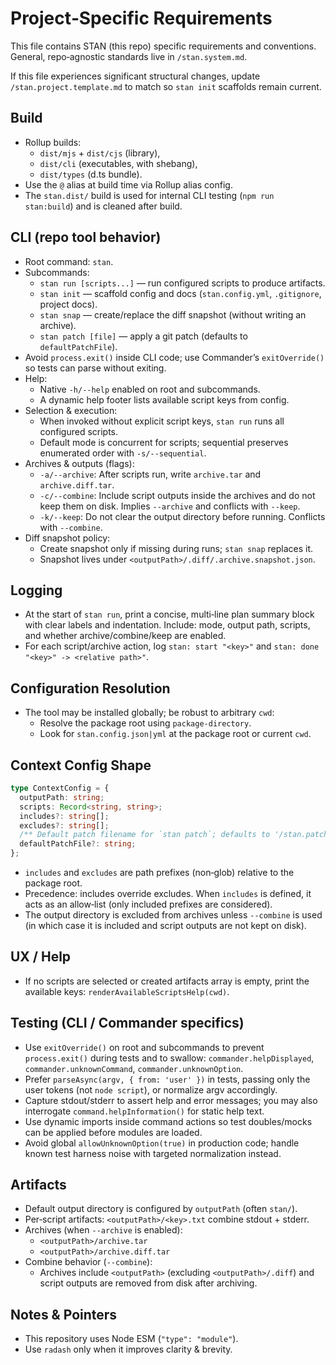 # Project‑Specific Requirements

This file contains STAN (this repo) specific requirements and conventions.
General, repo‑agnostic standards live in `/stan.system.md`.

If this file experiences significant structural changes, update
`/stan.project.template.md` to match so `stan init` scaffolds remain current.

## Build

- Rollup builds:
  - `dist/mjs` + `dist/cjs` (library),
  - `dist/cli` (executables, with shebang),
  - `dist/types` (d.ts bundle).
- Use the `@` alias at build time via Rollup alias config.
- The `stan.dist/` build is used for internal CLI testing (`npm run stan:build`)
  and is cleaned after build.

## CLI (repo tool behavior)

- Root command: `stan`.
- Subcommands:
  - `stan run [scripts...]` — run configured scripts to produce artifacts.
  - `stan init` — scaffold config and docs (`stan.config.yml`, `.gitignore`,
    project docs).
  - `stan snap` — create/replace the diff snapshot (without writing an archive).
  - `stan patch [file]` — apply a git patch (defaults to `defaultPatchFile`).
- Avoid `process.exit()` inside CLI code; use Commander’s `exitOverride()` so
  tests can parse without exiting.
- Help:
  - Native `-h/--help` enabled on root and subcommands.
  - A dynamic help footer lists available script keys from config.
- Selection & execution:
  - When invoked without explicit script keys, `stan run` runs all configured
    scripts.
  - Default mode is concurrent for scripts; sequential preserves enumerated
    order with `-s/--sequential`.
- Archives & outputs (flags):
  - `-a/--archive`: After scripts run, write `archive.tar` and `archive.diff.tar`.
  - `-c/--combine`: Include script outputs inside the archives and do not keep them
    on disk. Implies `--archive` and conflicts with `--keep`.
  - `-k/--keep`: Do not clear the output directory before running. Conflicts with `--combine`.
- Diff snapshot policy:
  - Create snapshot only if missing during runs; `stan snap` replaces it.
  - Snapshot lives under `<outputPath>/.diff/.archive.snapshot.json`.

## Logging

- At the start of `stan run`, print a concise, multi‑line plan summary block
  with clear labels and indentation. Include: mode, output path, scripts,
  and whether archive/combine/keep are enabled.
- For each script/archive action, log `stan: start "<key>"` and
  `stan: done "<key>" -> <relative path>"`.

## Configuration Resolution

- The tool may be installed globally; be robust to arbitrary `cwd`:
  - Resolve the package root using `package-directory`.
  - Look for `stan.config.json|yml` at the package root or current `cwd`.

## Context Config Shape

```ts
type ContextConfig = {
  outputPath: string;
  scripts: Record<string, string>;
  includes?: string[];
  excludes?: string[];
  /** Default patch filename for `stan patch`; defaults to '/stan.patch'. */
  defaultPatchFile?: string;
};
```

- `includes` and `excludes` are path prefixes (non‑glob) relative to the
  package root.
- Precedence: includes override excludes. When `includes` is defined, it acts
  as an allow‑list (only included prefixes are considered).
- The output directory is excluded from archives unless `--combine` is used
  (in which case it is included and script outputs are not kept on disk).

## UX / Help

- If no scripts are selected or created artifacts array is empty, print the
  available keys: `renderAvailableScriptsHelp(cwd)`.

## Testing (CLI / Commander specifics)

- Use `exitOverride()` on root and subcommands to prevent `process.exit()`
  during tests and to swallow:
  `commander.helpDisplayed`, `commander.unknownCommand`,
  `commander.unknownOption`.
- Prefer `parseAsync(argv, { from: 'user' })` in tests, passing only the user
  tokens (not `node script`), or normalize argv accordingly.
- Capture stdout/stderr to assert help and error messages; you may also
  interrogate `command.helpInformation()` for static help text.
- Use dynamic imports inside command actions so test doubles/mocks can be
  applied before modules are loaded.
- Avoid global `allowUnknownOption(true)` in production code; handle known
  test harness noise with targeted normalization instead.

## Artifacts

- Default output directory is configured by `outputPath` (often `stan/`).
- Per‑script artifacts: `<outputPath>/<key>.txt` combine stdout + stderr.
- Archives (when `--archive` is enabled):
  - `<outputPath>/archive.tar`
  - `<outputPath>/archive.diff.tar`
- Combine behavior (`--combine`):
  - Archives include `<outputPath>` (excluding `<outputPath>/.diff`) and
    script outputs are removed from disk after archiving.

## Notes & Pointers

- This repository uses Node ESM (`"type": "module"`).
- Use `radash` only when it improves clarity & brevity.
